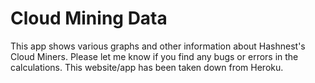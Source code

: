 # Cloud Mining Data

This app shows various graphs and other information about Hashnest's Cloud Miners. Please let me know if you find any bugs or errors in the calculations. This website/app has been taken down from Heroku.
